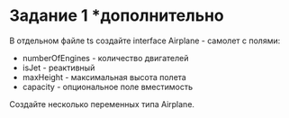 # Задание 1 \*дополнительно

В отдельном файле ts создайте interface Airplane - самолет с полями:

-   numberOfEngines - количество двигателей
-   isJet - реактивный
-   maxHeight - максимальная высота полета
-   capacity - опциональное поле вместимость

Создайте несколько переменных типа Airplane.
